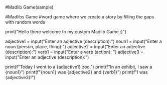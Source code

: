 #Madlib Game(sample)

#Madlibs Game
#word game where we create a story by filling the gaps with random words

print("Hello there welcome to my custom Madlib Game :)")


adjective1 = input("Enter an adjective (description):")
noun1 = input("Enter a noun (person, place, thing):")
adjective2 = input("Enter an adjective (description):")
verb1 = input("Enter a verb (action): ")
adjective3 = input("Enter an adjective (description):")

print(f"Today I went to a {adjective1} zoo.")
print(f"In an exhibit, I saw a {noun1}")
print(f"{noun1} was {adjective2} and {verb1}")
print(f"I was {adjective3}!")
